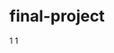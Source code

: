 # final-project
1[](https://firebasestorage.googleapis.com/v0/b/b24--project.appspot.com/o/img%2FScreenshot%202023-08-02%20at%2009-59-20%20document.png?alt=media&token=d0bd6a5a-c654-4748-94e4-e1d0ddaf4033)
1[](https://firebasestorage.googleapis.com/v0/b/b24--project.appspot.com/o/img%2FScreenshot%202023-08-02%20at%2009-59-53%20document.png?alt=media&token=3d8dd056-6793-4a71-8768-4eef2e34c8b1)
 
